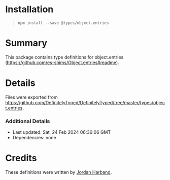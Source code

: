 # Installation
> `npm install --save @types/object.entries`

# Summary
This package contains type definitions for object.entries (https://github.com/es-shims/Object.entries#readme).

# Details
Files were exported from https://github.com/DefinitelyTyped/DefinitelyTyped/tree/master/types/object.entries.

### Additional Details
 * Last updated: Sat, 24 Feb 2024 06:36:06 GMT
 * Dependencies: none

# Credits
These definitions were written by [Jordan Harband](https://github.com/ljharb).
